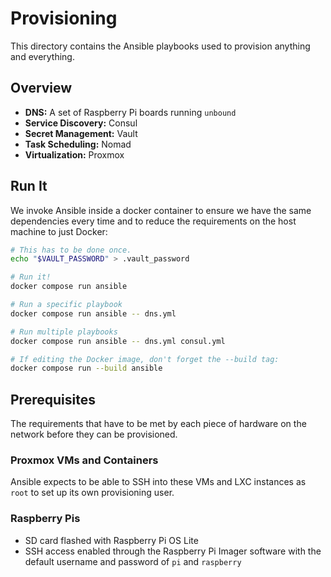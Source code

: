# Provisioning

This directory contains the Ansible playbooks used to provision anything and
everything.

## Overview

* __DNS:__ A set of Raspberry Pi boards running `unbound`
* __Service Discovery:__ Consul
* __Secret Management:__ Vault
* __Task Scheduling:__ Nomad
* __Virtualization:__ Proxmox

## Run It

We invoke Ansible inside a docker container to ensure we have the same
dependencies every time and to reduce the requirements on the host machine to
just Docker:

```bash
# This has to be done once.
echo "$VAULT_PASSWORD" > .vault_password

# Run it!
docker compose run ansible

# Run a specific playbook
docker compose run ansible -- dns.yml

# Run multiple playbooks
docker compose run ansible -- dns.yml consul.yml

# If editing the Docker image, don't forget the --build tag:
docker compose run --build ansible
```

## Prerequisites

The requirements that have to be met by each piece of hardware on the network
before they can be provisioned.

### Proxmox VMs and Containers

Ansible expects to be able to SSH into these VMs and LXC instances as `root` to
set up its own provisioning user.

### Raspberry Pis

* SD card flashed with Raspberry Pi OS Lite
* SSH access enabled through the Raspberry Pi Imager software with the default
  username and password of `pi` and `raspberry`
